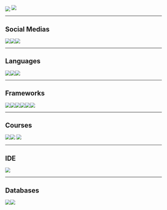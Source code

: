 <div>
  <img align="center" src="https://github-readme-stats.vercel.app/api?username=julianostroschon&show_icons=true&theme=dark&hide=stars,issues&&count_private=true" />
  <img src="https://github-readme-stats.vercel.app/api/wakatime?username=julianostroschon" />
</div>

---

## Social Medias

<div style="display: flex;">
  <a href="https://www.linkedin.com/in/juliano-stroschon-a199211ab/">
    <img src="https://img.shields.io/badge/linkedin-%230077B5.svg?&style=for-the-badge&logo=linkedin&logoColor=white" />
  </a>
  <a href="https://www.instagram.com/julianostroschon/" >
    <img src="https://img.shields.io/badge/instagram-%23E4405F.svg?&style=for-the-badge&logo=instagram&logoColor=white">
  </a>
  <a href="https://www.facebook.com/julianostroschon">
    <img src="https://img.shields.io/badge/facebook-%231877F2.svg?&style=for-the-badge&logo=facebook&logoColor=white">
  </a>
</div>

---

## Languages

<div style="display: flex;">
  <img src="https://img.shields.io/badge/HTML5-E34F26?style=for-the-badge&logo=html5&logoColor=white" />
  <img src="https://img.shields.io/badge/JavaScript-323330?style=for-the-badge&logo=javascript&logoColor=F7DF1E" />
  <img src="https://img.shields.io/badge/TypeScript-007ACC?style=for-the-badge&logo=typescript&logoColor=white" />
</div>

---

## Frameworks

<div style="display: flex;">
  <img src="https://img.shields.io/badge/Apollo%20GraphQL-311C87?&style=for-the-badge&logo=Apollo%20GraphQL&logoColor=white" >
  <img src="https://img.shields.io/badge/GraphQl-E10098?style=for-the-badge&logo=graphql&logoColor=white" >
  <img src="https://img.shields.io/badge/Quasar-1976D2?style=for-the-badge&logo=quasar&logoColor=white" >
  <img src="https://img.shields.io/badge/Vite-B73BFE?style=for-the-badge&logo=vite&logoColor=FFD62E" >
  <img src="https://img.shields.io/badge/Vue.js-35495E?style=for-the-badge&logo=vuedotjs&logoColor=4FC08D" >
  <img src="https://img.shields.io/badge/Yarn-2C8EBB?style=for-the-badge&logo=yarn&logoColor=white" >
</div>

---

## Courses

<img src="https://img.shields.io/badge/Udemy-EC5252?style=for-the-badge&logo=Udemy&logoColor=white" /><img src="https://img.shields.io/badge/Exercism-009CAB?style=for-the-badge&logo=exercism&logoColor=white" />
<img src="https://img.shields.io/badge/Duolingo-58CC02?style=for-the-badge&logo=Duolingo&logoColor=white" />

---

## IDE

<img src="https://img.shields.io/badge/Visual_Studio_Code-0078D4?style=for-the-badge&logo=visual%20studio%20code&logoColor=white" />

---

## Databases

<div style="display: flex;">
  <img src="https://img.shields.io/badge/PostgreSQL-316192?style=for-the-badge&logo=postgresql&logoColor=white" />
  <img src="https://img.shields.io/badge/MySQL-005C84?style=for-the-badge&logo=mysql&logoColor=white" />
</div>
